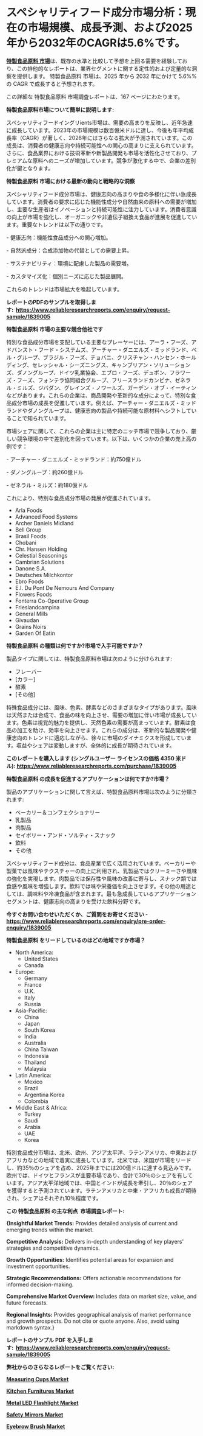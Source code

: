 <p><h1>スペシャリティフード成分市場分析：現在の市場規模、成長予測、および2025年から2032年のCAGRは5.6%です。</h1></p><p data-sourcepos="1:1-1:157"><strong><a href="https://www.reliableresearchreports.com/speciality-food-ingredients-r1839005?utm_campaign=110&utm_medium=36&utm_source=Github&utm_content=ia&utm_term=09022025&utm_id=speciality-food-ingredients">特製食品原料 市場</a></strong>は、既存の水準と比較して予想を上回る需要を経験しており、この排他的なレポートは、業界セグメントに関する定性的および定量的な洞察を提供します。 特製食品原料 市場は、2025 年から 2032 年にかけて 5.6%% の CAGR で成長すると予想されます。</p>
<p data-sourcepos="3:1-3:50">この詳細な 特製食品原料 市場調査レポートは、167 ページにわたります。</p>
<p><strong>特製食品原料市場について簡単に説明します:</strong></p>
<p><p>スペシャリティフードイングリients市場は、需要の高まりを反映し、近年急速に成長しています。2023年の市場規模は数百億米ドルに達し、今後も年平均成長率（CAGR）が著しく、2028年にはさらなる拡大が予測されています。この成長は、消費者の健康志向や持続可能性への関心の高まりに支えられています。さらに、食品業界における技術革新や新製品開発も市場を活性化させており、プレミアムな原料へのニーズが増加しています。競争が激化する中で、企業の差別化が鍵となります。</p></p>
<p><strong>特製食品原料 市場における最新の動向と戦略的な洞察</strong></p>
<p><p>スペシャリティフード成分市場は、健康志向の高まりや食の多様化に伴い急成長しています。消費者の要求に応じた機能性成分や自然由来の原料への需要が増加し、主要な生産者はイノベーションと持続可能性に注力しています。消費者意識の向上が市場を強化し、オーガニックや非遺伝子組換え食品が進展を促進しています。重要なトレンドは以下の通りです。 </p><p>- 健康志向：機能性食品成分への関心増加。</p><p>- 自然派成分：合成添加物の代替としての需要上昇。</p><p>- サステナビリティ：環境に配慮した製品の需要増。</p><p>- カスタマイズ化：個別ニーズに応じた製品展開。 </p><p>これらのトレンドは市場拡大を喚起しています。</p></p>
<p><strong>レポートのPDFのサンプルを取得します</strong><strong>:&nbsp;&nbsp;<a href="https://www.reliableresearchreports.com/enquiry/request-sample/1839005?utm_campaign=110&utm_medium=36&utm_source=Github&utm_content=ia&utm_term=09022025&utm_id=speciality-food-ingredients">https://www.reliableresearchreports.com/enquiry/request-sample/1839005</a></strong></p>
<p><strong>特製食品原料 市場の主要な競合他社です</strong></p>
<p><p>特別な食品成分市場を支配している主要なプレーヤーには、アーラ・フーズ、アドバンスト・フード・システムズ、アーチャー・ダニエルズ・ミッドランド、ベル・グループ、ブラジル・フーズ、チョバニ、クリスチャン・ハンセン・ホールディング、セレッシャル・シーズニングス、キャンブリアン・ソリューションズ、ダノングループ、ドイツ乳業協会、エブロ・フーズ、デュポン、フラワーズ・フーズ、フォンテラ協同組合グループ、フリースランドカンピナ、ゼネラル・ミルズ、ジバダン、グレインズ・ノワールズ、ガーデン・オブ・イーティンなどがあります。これらの企業は、商品開発や革新的な成分によって、特別な食品成分市場の成長を促進しています。例えば、アーチャー・ダニエルズ・ミッドランドやダノングループは、健康志向の製品や持続可能な原材料へシフトしていることで知られています。</p><p>市場シェアに関して、これらの企業は主に特定のニッチ市場で競争しており、厳しい競争環境の中で差別化を図っています。以下は、いくつかの企業の売上高の例です：  </p><p>- アーチャー・ダニエルズ・ミッドランド：約750億ドル  </p><p>- ダノングループ：約260億ドル  </p><p>- ゼネラル・ミルズ：約180億ドル  </p><p>これにより、特別な食品成分市場の発展が促進されています。</p></p>
<p><ul><li>Arla Foods</li><li>Advanced Food Systems</li><li>Archer Daniels Midland</li><li>Bell Group</li><li>Brasil Foods</li><li>Chobani</li><li>Chr. Hansen Holding</li><li>Celestial Seasonings</li><li>Cambrian Solutions</li><li>Danone S.A.</li><li>Deutsches Milchkontor</li><li>Ebro Foods</li><li>E.I. Du Pont De Nemours And Company</li><li>Flowers Foods</li><li>Fonterra Co-Operative Group</li><li>Frieslandcampina</li><li>General Mills</li><li>Givaudan</li><li>Grains Noirs</li><li>Garden Of Eatin</li></ul></p>
<p><strong>特製食品原料 の種類は何ですか?市場で入手可能ですか？</strong></p>
<p>製品タイプに関しては、特製食品原料市場は次のように分けられます:</p>
<p><ul><li>フレーバー</li><li>[カラー]</li><li>酵素</li><li>[その他]</li></ul></p>
<p><p>特殊食品成分には、風味、色素、酵素などのさまざまなタイプがあります。風味は天然または合成で、食品の味を向上させ、需要の増加に伴い市場が成長しています。色素は視覚的魅力を提供し、天然色素の需要が高まっています。酵素は食品の加工を助け、効率を向上させます。これらの成分は、革新的な製品開発や健康志向のトレンドに適応しながら、徐々に市場のダイナミクスを形成しています。収益やシェアは変動しますが、全体的に成長が期待されています。</p></p>
<p><strong>このレポートを購入します (シングルユーザー ライセンスの価格 4350 米ドル):&nbsp;<a href="https://www.reliableresearchreports.com/purchase/1839005?utm_campaign=110&utm_medium=36&utm_source=Github&utm_content=ia&utm_term=09022025&utm_id=speciality-food-ingredients">https://www.reliableresearchreports.com/purchase/1839005</a></strong></p>
<p><strong>特製食品原料 の成長を促進するアプリケーションは何ですか?市場？</strong></p>
<p>製品のアプリケーションに関して言えば、特製食品原料市場は次のように分類されます:</p>
<p><ul><li>ベーカリー＆コンフェクショナリー</li><li>乳製品</li><li>肉製品</li><li>セイボリー・アンド・ソルティ・スナック</li><li>飲料</li><li>その他</li></ul></p>
<p><p>スペシャリティフード成分は、食品産業で広く活用されています。ベーカリーや製菓では風味やテクスチャーの向上に利用され、乳製品ではクリーミーさや風味の強化を実現します。肉製品では保存性や風味の改善に寄与し、スナック類では食感や風味を増強します。飲料では味や栄養価を向上させます。その他の用途としては、調味料や冷凍食品が含まれます。最も急成長しているアプリケーションセグメントは、健康志向の高まりを受けた飲料分野です。</p></p>
<p><strong>今すぐお問い合わせいただくか、ご質問をお寄せください</strong><strong>&nbsp;</strong>-<strong><a href="https://www.reliableresearchreports.com/enquiry/pre-order-enquiry/1839005?utm_campaign=110&utm_medium=36&utm_source=Github&utm_content=ia&utm_term=09022025&utm_id=speciality-food-ingredients">https://www.reliableresearchreports.com/enquiry/pre-order-enquiry/1839005</a></strong></p>
<p><strong>特製食品原料 をリードしているのはどの地域ですか市場？</strong></p>
<p><ul>
    <li>
        North America:
        <ul>
            <li>United States</li>
            <li>Canada</li>
        </ul>
    </li>
    <li>
        Europe:
        <ul>
            <li>Germany</li>
            <li>France</li>
            <li>U.K.</li>
            <li>Italy</li>
            <li>Russia</li>
        </ul>
    </li>
    <li>
        Asia-Pacific:
        <ul>
            <li>China</li>
            <li>Japan</li>
            <li>South Korea</li>
            <li>India</li>
            <li>Australia</li>
            <li>China Taiwan</li>
            <li>Indonesia</li>
            <li>Thailand</li>
            <li>Malaysia</li>
        </ul>
    </li>
    <li>
        Latin America:
        <ul>
            <li>Mexico</li>
            <li>Brazil</li>
            <li>Argentina Korea</li>
            <li>Colombia</li>
        </ul>
    </li>
    <li>
        Middle East & Africa:
        <ul>
            <li>Turkey</li>
            <li>Saudi</li>
            <li>Arabia</li>
            <li>UAE</li>
            <li>Korea</li>
        </ul>
    </li>
    </ul></p>
<p><p>特別食品成分市場は、北米、欧州、アジア太平洋、ラテンアメリカ、中東およびアフリカなどの地域で着実に成長しています。北米では、米国が市場をリードし、約35％のシェアを占め、2025年までには200億ドルに達する見込みです。欧州では、ドイツとフランスが主要市場であり、合計で30％のシェアを有しています。アジア太平洋地域では、中国とインドが成長を牽引し、20％のシェアを獲得すると予測されています。ラテンアメリカと中東・アフリカも成長が期待され、シェアはそれぞれ10％程度です。</p></p>
<p><strong>この 特製食品原料 の主な利点&nbsp; 市場調査レポート:</strong></p>
<p><strong>{Insightful Market Trends:</strong> Provides detailed analysis of current and emerging trends within the market.</p>
<p><strong>Competitive Analysis:</strong> Delivers in-depth understanding of key players' strategies and competitive dynamics.</p>
<p><strong>Growth Opportunities:</strong> Identifies potential areas for expansion and investment opportunities.</p>
<p><strong>Strategic Recommendations:</strong> Offers actionable recommendations for informed decision-making.</p>
<p><strong>Comprehensive Market Overview: </strong>Includes data on market size, value, and future forecasts.</p>
<p><strong>Regional Insights: </strong>Provides geographical analysis of market performance and growth prospects. Do not cite or quote anyone. Also, avoid using markdown syntax.}</p>
<p><strong>レポートのサンプル PDF を入手します:&nbsp;</strong><strong>&nbsp;<a href="https://www.reliableresearchreports.com/enquiry/request-sample/1839005?utm_campaign=110&utm_medium=36&utm_source=Github&utm_content=ia&utm_term=09022025&utm_id=speciality-food-ingredients">https://www.reliableresearchreports.com/enquiry/request-sample/1839005</a></strong></p>
<p></p>
<p></p>
<p></p>
<p></p>
<p><strong>弊社からのさらなるレポートをご覧ください:</strong></p>
<p><strong><p><a href="https://github.com/gamuoodhub/Market-Research-Report-List-1/blob/main/measuring-cups-market.md?utm_campaign=110&utm_medium=36&utm_source=Github&utm_content=ia&utm_term=09022025&utm_id=speciality-food-ingredients">Measuring Cups Market</a></p><p><a href="https://github.com/sadimsamid/Market-Research-Report-List-1/blob/main/kitchen-furnitures-market.md?utm_campaign=110&utm_medium=36&utm_source=Github&utm_content=ia&utm_term=09022025&utm_id=speciality-food-ingredients">Kitchen Furnitures Market</a></p><p><a href="https://github.com/uramalorr/Market-Research-Report-List-1/blob/main/metal-led-flashlight-market.md?utm_campaign=110&utm_medium=36&utm_source=Github&utm_content=ia&utm_term=09022025&utm_id=speciality-food-ingredients">Metal LED Flashlight Market</a></p><p><a href="https://github.com/aistraasinyo/Market-Research-Report-List-1/blob/main/safety-mirrors-market.md?utm_campaign=110&utm_medium=36&utm_source=Github&utm_content=ia&utm_term=09022025&utm_id=speciality-food-ingredients">Safety Mirrors Market</a></p><p><a href="https://github.com/penecorodz74/Market-Research-Report-List-1/blob/main/eyebrow-brush-market.md?utm_campaign=110&utm_medium=36&utm_source=Github&utm_content=ia&utm_term=09022025&utm_id=speciality-food-ingredients">Eyebrow Brush Market</a></p></strong></p>
